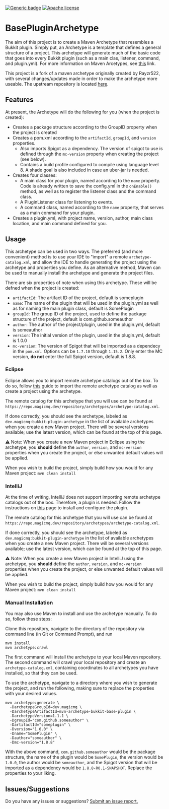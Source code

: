 [![Generic badge](https://img.shields.io/badge/version-1.5.3-C.svg)](https://repo.magicmq.dev/repository/archetypes/)
[![Apache license](https://img.shields.io/badge/License-Apache_2.0-blue.svg)](https://opensource.org/licenses/Apache-2.0)

# BasePluginArchetype

The aim of this project is to create a Maven Archetype that resembles a Bukkit plugin. Simply put, an Archetype is a template that defines a general structure of a project. This archetype will generate much of the basic code that goes into every Bukkit plugin (such as a main clas, listener, command, and plugin.yml). For more information on Maven Arcetypes, see [this](https://maven.apache.org/guides/introduction/introduction-to-archetypes.html) link.

This project is a fork of a maven archetype originally created by Rayzr522, with several changes/updates made in order to make the archetype more useable. The upstream repository is located [here](https://github.com/Rayzr522/mvn-archetype-bukkit-base-plugin).

## Features
At present, the Archetype will do the following for you (when the project is created):

- Creates a package structure according to the GroupID property when the project is created
- Creates a pom.xml according to the `artifactId`, `groupId`, and `version` properties.
  - Also imports Spigot as a dependency. The version of spigot to use is defined through the `mc-version` property when creating the project (see below).
  - Contains a build profile configured to compile using language level 8. A shade goal is also included in case an uber-jar is needed.
- Creates four classes:
  - A main class for your plugin, named according to the `name` property. Code is already written to save the config.yml in the `onEnable()` method, as well as to register the listener class and the command class.
  - A PluginListener class for listening to events.
  - A command class, named according to the `name` property, that serves as a main command for your plugin.
- Creates a plugin.yml, with project name, version, author, main class location, and main command defined for you.

## Usage

This archetype can be used in two ways. The preferred (and more convenient) method is to use your IDE to "import" a remote `archetype-catalog.xml`, and allow the IDE to handle generating the project using the archetype and properties you define. As an alternative method, Maven can be used to manually install the archetype and generate the project files. 

There are six properties of note when using this archetype. These will be defned when the project is created:

- `artifactId`: The artifact ID of the project, default is someplugin
- `name`: The name of the plugin that will be used in the plugin.yml as well as for naming the main plugin class, default is SomePlugin
- `groupId`: The group ID of the project, used to define the package structure of the project, default is com.github.someauthor
- `author`: The author of the project/plugin, used in the plugin.yml, default is someauthor
- `version`: The initial version of the plugin, used in the plugin.yml, default is 1.0.0
- `mc-version`: The version of Spigot that will be imported as a dependecy in the `pom.xml`. Options can be `1.7.10` through `1.15.2`. Only enter the MC version, **do not** enter the full Spigot version, default is 1.8.8.

### Eclipse

Eclipse allows you to import remote archetype catalogs out of the box. To do so, follow [this](https://howtodoinjava.com/eclipse/how-to-import-maven-remote-archetype-catalogs-in-eclipse/) guide to import the remote archetype catalog as well as create a project using the archetype.

The remote catalog for this archetype that you will use can be found at `https://repo.magicmq.dev/repository/archetypes/archetype-catalog.xml`.

If done correctly, you should see the archetype, labeled as `dev.magicmq:bukkit-plugin-archetype` in the list of available archetypes when you create a new Maven project. There will be several versions available; use the latest version, which can be found at the top of this page.

&#9888;&nbsp;Note: When you create a new Maven project in Eclipse using the archetype, you **should** define the `author`, `version`, and `mc-version` properties when you create the project, or else unwanted default values will be applied.

When you wish to build the project, simply build how you would for any Maven project: `mvn clean install`

### IntelliJ

At the time of writing, IntelliJ does not support importing remote archetype catalogs out of the box. Therefore, a plugin is needed. Follow the instructions on [this](https://plugins.jetbrains.com/plugin/7965-maven-archetype-catalogs) page to install and configure the plugin. 

The remote catalog for this archetype that you will use can be found at `https://repo.magicmq.dev/repository/archetypes/archetype-catalog.xml`.

If done correctly, you should see the archetype, labeled as `dev.magicmq:bukkit-plugin-archetype` in the list of available archetypes when you create a new Maven project. There will be several versions available; use the latest version, which can be found at the top of this page.

&#9888;&nbsp;Note: When you create a new Maven project in IntelliJ using the archetype, you **should** define the `author`, `version`, and `mc-version` properties when you create the project, or else unwanted default values will be applied.

When you wish to build the project, simply build how you would for any Maven project: `mvn clean install`

### Manual Installation

You may also use Maven to install and use the archetype manually. To do so, follow these steps:

Clone this repository, navigate to the directory of the repository via command line (in Git or Command Prompt), and run

    mvn install
    mvn archetype:crawl
    
The first command will install the archetype to your local Maven repository. The second command will crawl your local repository and create an `archetype-catalog.xml`, containing coordinates to all archetypes you have installed, so that they can be used.

To use the archetype, navigate to a directory where you wish to generate the project, and run the following, making sure to replace the properties with your desired values.

    mvn archetype:generate \
      -DarchetypeGroupId=dev.magicmq \
      -DarchetypeArtifactId=mvn-archetype-bukkit-base-plugin \
      -DarchetypeVersion=1.1.1 \
      -DgroupId="com.github.someauthor" \
      -DartifactId="someplugin" \
      -Dversion="1.0.0" \
      -Dname="SomePlugin" \
      -Dauthor="someauthor" \
      -Dmc-version="1.8.8"

With the above command, `com.github.someauthor` would be the package structure, the name of the plugin would be `SomePlugin`, the version would be `1.0.0`, the author would be `someauthor`, and the Spigot version that will be imported as a dependency would be `1.8.8-R0.1-SNAPSHOT`. Replace the properties to your liking. 

## Issues/Suggestions

Do you have any issues or suggestions? [Submit an issue report.](https://github.com/magicmq/mvn-archetype-bukkit-base-plugin/issues/new)
